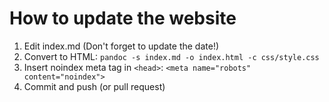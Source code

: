 # How to update the website
1. Edit index.md (Don't forget to update the date!)
1. Convert to HTML: `pandoc -s index.md -o index.html -c css/style.css`
1. Insert noindex meta tag in `<head>`: `<meta name="robots" content="noindex">`
1. Commit and push (or pull request)